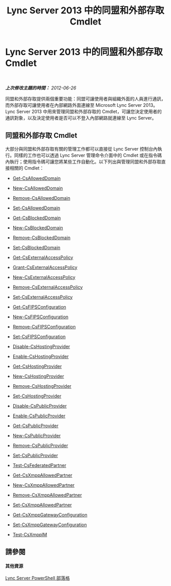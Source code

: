 ﻿---
title: Lync Server 2013 中的同盟和外部存取 Cmdlet
TOCTitle: Lync Server 2013 中的同盟和外部存取 Cmdlet
ms:assetid: 4a384a57-257f-47a6-98d9-54cea2c647b7
ms:mtpsurl: https://technet.microsoft.com/zh-tw/library/Gg415651(v=OCS.15)
ms:contentKeyID: 49290827
ms.date: 08/10/2015
mtps_version: v=OCS.15
ms.translationtype: HT
---

# Lync Server 2013 中的同盟和外部存取 Cmdlet

 

_**上次修改主題的時間：** 2012-06-26_

同盟和外部存取提供兩個重要功能：同盟可讓使用者與組織外面的人員進行通訊，而外部存取可讓使用者在內部網路外面連線至 Microsoft Lync Server 2013。Lync Server 2013 中用來管理同盟和外部存取的 Cmdlet，可讓您決定使用者的通訊對象，以及決定使用者是否可以不登入內部網路就連線至 Lync Server。

## 同盟和外部存取 Cmdlet

大部分與同盟和外部存取有關的管理工作都可以直接從 Lync Server 控制台內執行。同樣的工作也可以透過 Lync Server 管理命令介面中的 Cmdlet 或在指令碼內執行；使用指令碼可讓您將某些工作自動化。以下列出與管理同盟和外部存取直接相關的 Cmdlet：

  -   
    [Get-CsAllowedDomain](get-csalloweddomain.md)

  -   
    [New-CsAllowedDomain](new-csalloweddomain.md)

  -   
    [Remove-CsAllowedDomain](remove-csalloweddomain.md)

  -   
    [Set-CsAllowedDomain](set-csalloweddomain.md)

  -   
    [Get-CsBlockedDomain](get-csblockeddomain.md)

  -   
    [New-CsBlockedDomain](new-csblockeddomain.md)

  -   
    [Remove-CsBlockedDomain](remove-csblockeddomain.md)

  -   
    [Set-CsBlockedDomain](set-csblockeddomain.md)

  -   
    [Get-CsExternalAccessPolicy](get-csexternalaccesspolicy.md)

  -   
    [Grant-CsExternalAccessPolicy](grant-csexternalaccesspolicy.md)

  -   
    [New-CsExternalAccessPolicy](new-csexternalaccesspolicy.md)

  -   
    [Remove-CsExternalAccessPolicy](remove-csexternalaccesspolicy.md)

  -   
    [Set-CsExternalAccessPolicy](set-csexternalaccesspolicy.md)

  - [Get-CsFIPSConfiguration](get-csfipsconfiguration.md)

  - [New-CsFIPSConfiguration](new-csfipsconfiguration.md)

  - [Remove-CsFIPSConfiguration](remove-csfipsconfiguration.md)

  - [Set-CsFIPSConfiguration](set-csfipsconfiguration.md)

  -   
    [Disable-CsHostingProvider](disable-cshostingprovider.md)

  -   
    [Enable-CsHostingProvider](enable-cshostingprovider.md)

  -   
    [Get-CsHostingProvider](get-cshostingprovider.md)

  -   
    [New-CsHostingProvider](new-cshostingprovider.md)

  -   
    [Remove-CsHostingProvider](remove-cshostingprovider.md)

  -   
    [Set-CsHostingProvider](set-cshostingprovider.md)

  -   
    [Disable-CsPublicProvider](disable-cspublicprovider.md)

  -   
    [Enable-CsPublicProvider](enable-cspublicprovider.md)

  -   
    [Get-CsPublicProvider](get-cspublicprovider.md)

  -   
    [New-CsPublicProvider](new-cspublicprovider.md)

  -   
    [Remove-CsPublicProvider](remove-cspublicprovider.md)

  -   
    [Set-CsPublicProvider](set-cspublicprovider.md)

  -   
    [Test-CsFederatedPartner](test-csfederatedpartner.md)

  - [Get-CsXmppAllowedPartner](get-csxmppallowedpartner.md)

  - [New-CsXmppAllowedPartner](new-csxmppallowedpartner.md)

  - [Remove-CsXmppAllowedPartner](remove-csxmppallowedpartner.md)

  - [Set-CsXmppAllowedPartner](set-csxmppallowedpartner.md)

  - [Get-CsXmppGatewayConfiguration](get-csxmppgatewayconfiguration.md)

  - [Set-CsXmppGatewayConfiguration](set-csxmppgatewayconfiguration.md)

  - [Test-CsXmppIM](test-csxmppim.md)

## 請參閱

#### 其他資源

[Lync Server PowerShell 部落格](http://go.microsoft.com/fwlink/?linkid=203150%26clcid=0x404)

